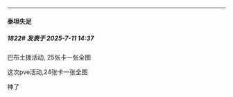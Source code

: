 ﻿
*****

####  泰坦失足  
##### 1822#       发表于 2025-7-11 14:37

巴布土拨活动, 25张卡一张全图

这次pve活动,24张卡一张全图

神了

